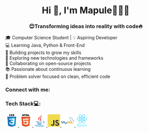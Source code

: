<h1 align="center">Hi 👋, I'm Mapule👩🏽‍💻</h1>
<h3 align="center">😊Transforming ideas into reality with code🔥</h3>

🎓 Computer Science Student | 💡 Aspiring Developer<br/>
💻 Learning Java, Python & Front-End<br/>
🚀 Building projects to grow my skills<br/>
🌱 Exploring new technologies and frameworks<br/>
🤝 Collaborating on open-source projects<br/>
📚 Passionate about continuous learning<br/>
🔧 Problem solver focused on clean, efficient code<br/>


<h3 align="left">Connect with me:</h3>
<p align="left">
</p>

<h3 align="left">Tech Stack💻:</h3>
<p align="left"> <a href="https://www.w3schools.com/css/" target="_blank" rel="noreferrer"> <img src="https://raw.githubusercontent.com/devicons/devicon/master/icons/css3/css3-original-wordmark.svg" alt="css3" width="40" height="40"/> </a> <a href="https://www.w3.org/html/" target="_blank" rel="noreferrer"> <img src="https://raw.githubusercontent.com/devicons/devicon/master/icons/html5/html5-original-wordmark.svg" alt="html5" width="40" height="40"/> </a> <a href="https://www.java.com" target="_blank" rel="noreferrer"> <img src="https://raw.githubusercontent.com/devicons/devicon/master/icons/java/java-original.svg" alt="java" width="40" height="40"/> </a> <a href="https://developer.mozilla.org/en-US/docs/Web/JavaScript" target="_blank" rel="noreferrer"> <img src="https://raw.githubusercontent.com/devicons/devicon/master/icons/javascript/javascript-original.svg" alt="javascript" width="40" height="40"/> </a> <a href="https://www.mysql.com/" target="_blank" rel="noreferrer"> <img src="https://raw.githubusercontent.com/devicons/devicon/master/icons/mysql/mysql-original-wordmark.svg" alt="mysql" width="40" height="40"/> </a> <a href="https://reactjs.org/" target="_blank" rel="noreferrer"> <img src="https://raw.githubusercontent.com/devicons/devicon/master/icons/react/react-original-wordmark.svg" alt="react" width="40" height="40"/> </a> </p>
